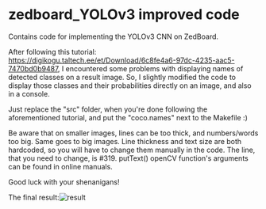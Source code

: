 # zedboard_YOLOv3 improved code
Contains code for implementing the YOLOv3 CNN on ZedBoard.

After following this tutorial: https://digikogu.taltech.ee/et/Download/6c8fe4a6-97dc-4235-aac5-7470bd0b9487, I encountered some problems with displaying names of detected classes on a result image.
So, I slightly modified the code to display those classes and their probabilities directly on an image, and also in a console.

Just replace the "src" folder, when you're done following the aforementioned tutorial, and put the "coco.names" next to the Makefile :)

Be aware that on smaller images, lines can be too thick, and numbers/words too big. Same goes to big images. Line thickness and text size are both hardcoded, so you will have to change them manually in the code. The line, that you need to change, is #319. putText() openCV function's arguments can be found in online manuals.

Good luck with your shenanigans!

The final result:![result](https://user-images.githubusercontent.com/26542158/121595344-3b3cce80-ca4f-11eb-8c79-d24ae404220c.jpg)
